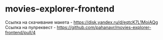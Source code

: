 # movies-explorer-frontend

Ссылка на скачивание макета - https://disk.yandex.ru/d/eqtcK7L1MoiAQg
Ссылка на пулреквест - https://github.com/pahanavr/movies-explorer-frontend/pull/4
